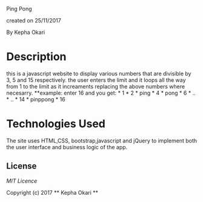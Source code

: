 Ping Pong

created on 25/11/2017

By Kepha Okari

# Description

this is a javascript website to display various numbers that are divisible by 3, 5 and 15 respectively. the user enters the limit  and it loops all the way from 1 to the limit as it increaments replacing the above numbers where necesarry.
 **example: enter 16 and you get: 
 	* 1
 	* 2
 	* ping
 	* 4
 	* pong
 	* 6
 	* ..
 	* ..
 	* 14
 	* pinppong
 	* 16




# Technologies Used

The site uses HTML,CSS, bootstrap,javascript and jQuery to implement both the user interface and business logic of the app.

## License

*MIT Licence*

Copyright (c) 2017 ** Kepha Okari **
